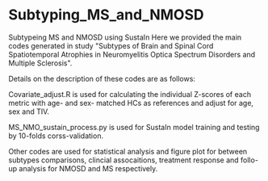 # Subtyping_MS_and_NMOSD
Subtypeing MS and NMOSD using SustaIn 
Here we provided the main codes generated in study "Subtypes of Brain and Spinal Cord Spatiotemporal Atrophies in Neuromyelitis Optica Spectrum Disorders and Multiple Sclerosis". 

Details on the description of these codes are as follows:

Covariate_adjust.R is used for calculating the individual Z-scores of each metric with age- and sex- matched HCs as references and adjust for age, sex and TIV.

MS_NMO_sustain_process.py is used for SustaIn model training and testing by 10-folds corss-validation.

Other codes are used for statistical analysis and figure plot for between subtypes comparisons, clincial assocaitions, treatment response and follo-up analysis for NMOSD and MS respectively. 
 
